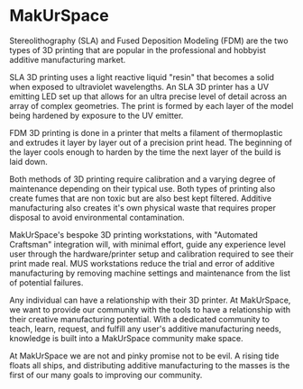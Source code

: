 # MakUrSpace

Stereolithography (SLA) and Fused Deposition Modeling (FDM) are the two types of 3D printing that are popular in the professional and hobbyist additive manufacturing market.

SLA 3D printing uses a light reactive liquid "resin" that becomes a solid when exposed to ultraviolet wavelengths. An SLA 3D printer has a UV emitting LED set up that allows for an ultra precise level of detail across an array of complex geometries. The print is formed by each layer of the model being hardened by exposure to the UV emitter.

FDM 3D printing is done in a printer that melts a filament of thermoplastic and extrudes it layer by layer out of a precision print head. The beginning of the layer cools enough to harden by the time the next layer of the build is laid down.

Both methods of 3D printing require calibration and a varying degree of maintenance depending on their typical use. Both types of printing also create fumes that are non toxic but are also best kept filtered. Additive manufacturing also creates it's own physical waste that requires proper disposal to avoid environmental contamination.

MakUrSpace's bespoke 3D printing workstations, with "Automated Craftsman" integration will, with minimal effort, guide any experience level user through the hardware/printer setup and calibration required to see their print made real. MUS workstations reduce the trial and error of additive manufacturing by removing machine settings and maintenance from the list of potential failures.

Any individual can have a relationship with their 3D printer. At MakUrSpace, we want to provide our community with the tools to have a relationship with their creative manufacturing potential. With a dedicated community to teach, learn, request, and fulfill any user's additive manufacturing needs, knowledge is built into a MakUrSpace community make space.

At MakUrSpace we are not and pinky promise not to be evil. A rising tide floats all ships, and distributing additive manufacturing to the masses is the first of our many goals to improving our community.
